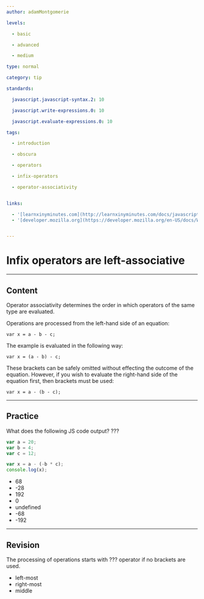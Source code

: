 ```yaml
---
author: adamMontgomerie

levels:

  - basic

  - advanced

  - medium

type: normal

category: tip

standards:

  javascript.javascript-syntax.2: 10

  javascript.write-expressions.0: 10

  javascript.evaluate-expressions.0: 10

tags:

  - introduction

  - obscura

  - operators

  - infix-operators

  - operator-associativity


links:

  - '[learnxinyminutes.com](http://learnxinyminutes.com/docs/javascript/){website}'
  - '[developer.mozilla.org](https://developer.mozilla.org/en-US/docs/Web/JavaScript/Reference/Operators/Operator_Precedence){website}'


---
```


# Infix operators are left-associative

---
## Content

Operator associativity determines the order in which operators of the same type are evaluated. 

Operations are processed from the left-hand side of an equation:
```
var x = a - b - c;
```
The example is evaluated in the following way:
```
var x = (a - b) - c;
```
These brackets can be safely omitted without effecting the outcome of the equation. However, if you wish to evaluate the right-hand side of the equation first, then brackets must be used:
```
var x = a - (b - c);
```

---
## Practice

What does the following JS code output? ???

```javascript
var a = 20;
var b = 4;
var c = 12;

var x = a - (-b * c);
console.log(x);
```


* 68
* -28
* 192
* 0
* undefined
* -68
* -192

---
## Revision

The processing of operations starts with ??? operator if no brackets are used.


* left-most
* right-most
* middle

